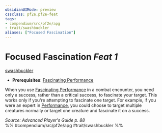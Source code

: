 ```yaml
---
obsidianUIMode: preview
cssclass: pf2e,pf2e-feat
tags:
- compendium/src/pf2e/apg
- trait/swashbuckler
aliases: ["Focused Fascination"]
---
```

# Focused Fascination  *Feat 1*  
[swashbuckler](Reference/Rules/Traits/swashbuckler-apg.md "Swashbuckler Class Trait")  

- **Prerequisites**: [Fascinating Performance](fascinating-performance.md)

When you use [Fascinating Performance](fascinating-performance.md) in a combat encounter, you need only a success, rather than a critical success, to fascinate your target. This works only if you're attempting to fascinate one target. For example, if you were an expert in [Performance](skills.md#Performance), you could choose to target multiple creatures normally or target one creature and fascinate it on a success.

*Source: Advanced Player's Guide p. 88*  
%% #compendium/src/pf2e/apg #trait/swashbuckler %%